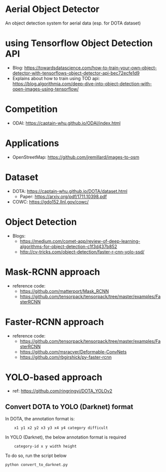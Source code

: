 # Aerial Object Detector
An object detection system for aerial data (esp. for DOTA dataset)

# using Tensorflow Object Detection API
- Blog: https://towardsdatascience.com/how-to-train-your-own-object-detector-with-tensorflows-object-detector-api-bec72ecfe1d9
- Explains about how to train using TOD api: https://blog.algorithmia.com/deep-dive-into-object-detection-with-open-images-using-tensorflow/

# Competition
- ODAI: https://captain-whu.github.io/ODAI/index.html

# Applications
- OpenStreetMap: https://github.com/jremillard/images-to-osm

# Dataset
- DOTA: https://captain-whu.github.io/DOTA/dataset.html
    - Paper: https://arxiv.org/pdf/1711.10398.pdf
- COWC: https://gdo152.llnl.gov/cowc/

# Object Detection
- Blogs: 
    - https://medium.com/comet-app/review-of-deep-learning-algorithms-for-object-detection-c1f3d437b852
    - http://cv-tricks.com/object-detection/faster-r-cnn-yolo-ssd/

# Mask-RCNN approach
- reference code:
    - https://github.com/matterport/Mask_RCNN
    - https://github.com/tensorpack/tensorpack/tree/master/examples/FasterRCNN

# Faster-RCNN approach
- reference code: 
    - https://github.com/tensorpack/tensorpack/tree/master/examples/FasterRCNN
    - https://github.com/msracver/Deformable-ConvNets
    - https://github.com/rbgirshick/py-faster-rcnn

# YOLO-based approach 
- ref: https://github.com/ringringyi/DOTA_YOLOv2

## Convert DOTA to YOLO (Darknet) format
In DOTA, the annotation format is:
```
    x1 y1 x2 y2 x3 y3 x4 y4 category difficult
```
In YOLO (Darknet), the below annotation format is required
```
    category-id x y width height
```

To do so, run the script below
```
python convert_to_darknet.py
```
